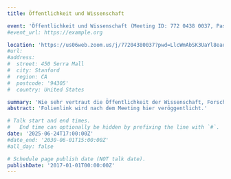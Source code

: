 ```yaml
---
title: Öffentlichkeit und Wissenschaft

event: 'Öffentlichkeit und Wissenschaft (Meeting ID: 772 0438 0037, Passcode: 828199)'
#event_url: https://example.org

location: 'https://us06web.zoom.us/j/77204380037?pwd=LlcWmAbSK3UaYl8eau5UvGCORlbwjG.1'
#url:  
#address:
#  street: 450 Serra Mall
#  city: Stanford
#  region: CA
#  postcode: '94305'
#  country: United States

summary: 'Wie sehr vertraut die Öffentlichkeit der Wissenschaft, Forschenden und wissenschaftlichen Arbeiten? Gibt es Unterschiede zwischen Ländern? Was hat die Wahrnehmung der Wissenschaft beeinträchtigt und was können wir dagegen tun? '
abstract: 'Folienlink wird nach dem Meeting hier veröggentlicht.'

# Talk start and end times.
#   End time can optionally be hidden by prefixing the line with `#`.
date: '2025-06-24T17:00:00Z'
#date_end: '2030-06-01T15:00:00Z'
#all_day: false

# Schedule page publish date (NOT talk date).
publishDate: '2017-01-01T00:00:00Z'
---
```


